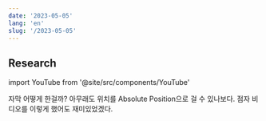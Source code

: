 ```yaml
---
date: '2023-05-05'
lang: 'en'
slug: '/2023-05-05'
---
```


## Research

import YouTube from '@site/src/components/YouTube'

<YouTube id="8-bl7DzBIkg"/>

자막 어떻게 한걸까? 아무래도 위치를 Absolute Position으로 걸 수 있나보다. 점자 비디오를 이렇게 했어도 재미있었겠다.
